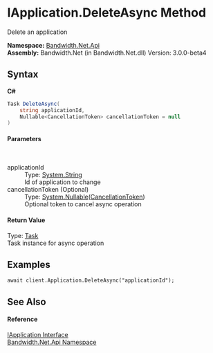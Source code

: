 ﻿# IApplication.DeleteAsync Method 
 

Delete an application

**Namespace:**&nbsp;<a href ="N_Bandwidth_Net_Api.md">Bandwidth.Net.Api</a><br />**Assembly:**&nbsp;Bandwidth.Net (in Bandwidth.Net.dll) Version: 3.0.0-beta4

## Syntax

**C#**<br />
``` C#
Task DeleteAsync(
	string applicationId,
	Nullable<CancellationToken> cancellationToken = null
)
```


#### Parameters
&nbsp;<dl><dt>applicationId</dt><dd>Type: <a href="http://msdn2.microsoft.com/en-us/library/s1wwdcbf" target="_blank">System.String</a><br />Id of application to change</dd><dt>cancellationToken (Optional)</dt><dd>Type: <a href="http://msdn2.microsoft.com/en-us/library/b3h38hb0" target="_blank">System.Nullable</a>(<a href="http://msdn2.microsoft.com/en-us/library/dd384802" target="_blank">CancellationToken</a>)<br />Optional token to cancel async operation</dd></dl>

#### Return Value
Type: <a href="http://msdn2.microsoft.com/en-us/library/dd235678" target="_blank">Task</a><br />Task instance for async operation

## Examples

```
await client.Application.DeleteAsync("applicationId");
```


## See Also


#### Reference
<a href ="T_Bandwidth_Net_Api_IApplication.md">IApplication Interface</a><br /><a href ="N_Bandwidth_Net_Api.md">Bandwidth.Net.Api Namespace</a><br />